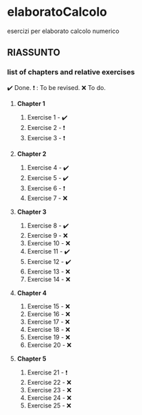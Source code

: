 # elaboratoCalcolo
esercizi per elaborato calcolo numerico

## RIASSUNTO 

### list of chapters and relative exercises ###

:heavy_check_mark: Done.
:heavy_exclamation_mark: : To be revised.
:x: To do.

1. **Chapter 1**
    1. Exercise 1 - :heavy_check_mark:
    1. Exercise 2 - :heavy_exclamation_mark:
    1. Exercise 3 - :heavy_exclamation_mark:

2. **Chapter 2**
    
    1. Exercise 4 - :heavy_check_mark:
    1. Exercise 5 - :heavy_check_mark:
    1. Exercise 6 - :heavy_exclamation_mark:
    1. Exercise 7 - :x:

3. **Chapter 3**
    
    1. Exercise 8 - :heavy_check_mark:
    2. Exercise 9 - :x:
    3. Exercise 10 - :x:
    4. Exercise 11 - :heavy_check_mark:
    5. Exercise 12 - :heavy_check_mark:
    6. Exercise 13 - :x:
    7. Exercise 14 - :x:

4. **Chapter 4**
    
    1. Exercise 15 - :x:
    2. Exercise 16 - :x:
    3. Exercise 17 - :x:
    4. Exercise 18 - :x:
    5. Exercise 19 - :x:
    6. Exercise 20 - :x:


5. **Chapter 5**
     
     1. Exercise 21 - :heavy_exclamation_mark:
     2. Exercise 22 - :x:
     3. Exercise 23 - :x:
     4. Exercise 24 - :x:
     5. Exercise 25 - :x:
   
